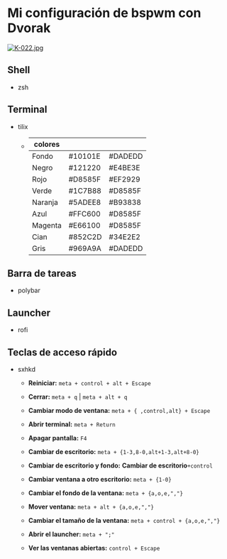 # Mi configuración de bspwm con Dvorak

[![K-022.jpg](https://i.postimg.cc/YqRxJjrj/K-022.jpg)](https://postimg.cc/HVJ5MY7C)

## Shell
- zsh

## Terminal 
- tilix

    - |colores| | |
      |---|---|---|
      |Fondo  |#10101E|#DADEDD|
      |Negro  |#121220|#E4BE3E|
      |Rojo   |#D8585F|#EF2929|
      |Verde  |#1C7B88|#D8585F|
      |Naranja|#5ADEE8|#B93838|
      |Azul   |#FFC600|#D8585F|
      |Magenta|#E66100|#D8585F|
      |Cian   |#852C2D|#34E2E2|
      |Gris   |#969A9A|#DADEDD|

## Barra de tareas
- polybar

## Launcher
- rofi

## Teclas de acceso rápido
- sxhkd

    - **Reiniciar:** ```meta + control + alt + Escape```

    - **Cerrar:** ```meta + q``` | ```meta + alt + q```

    - **Cambiar modo de ventana:** ```meta + { ,control,alt} + Escape```

    - **Abrir terminal:** ```meta + Return```

    - **Apagar pantalla:** ```F4```

    - **Cambiar de escritorio:** ```meta + {1-3,8-0,alt+1-3,alt+8-0}```

    - **Cambiar de escritorio y fondo:**  **Cambiar de escritorio**```+control```

    - **Cambiar ventana a otro escritorio:** ```meta + {1-0}```

    - **Cambiar el fondo de la ventana:** ```meta + {a,o,e,","}```

    - **Mover ventana:** ```meta + alt + {a,o,e,","}```

    - **Cambiar el tamaño de la ventana:** ```meta + control + {a,o,e,","}```

    - **Abrir el launcher:** ```meta + ";"```

    - **Ver las ventanas abiertas:** ```control + Escape```

